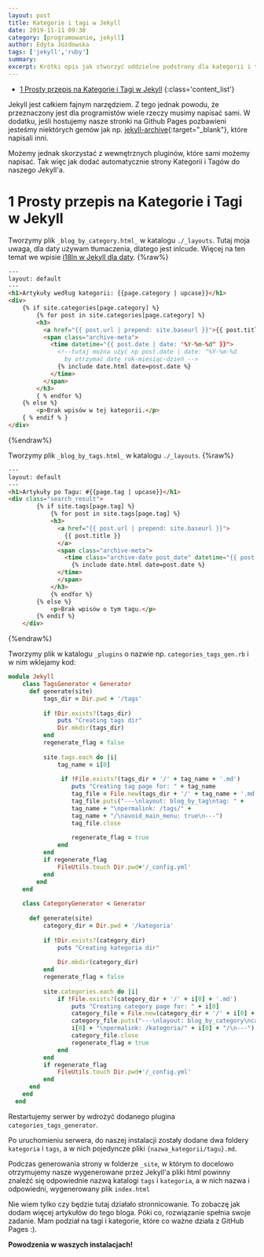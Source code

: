 ```yaml
---
layout: post
title: Kategorie i tagi w Jekyll
date: 2019-11-11 09:30
category: [programowanie, jekyll]
author: Edyta Jozdowska
tags: ['jekyll','ruby']
summary:
excerpt: Krótki opis jak stworzyć oddzielne podstrony dla kategorii i tagów w Jekyll'u. 
---
```


<!-- TOC -->

- [1 Prosty przepis na Kategorie i Tagi w Jekyll](#1-prosty-przepis-na-kategorie-i-tagi-w-jekyll)
{:class='content_list'}
<!-- /TOC -->
Jekyll jest całkiem fajnym narzędziem. Z tego jednak powodu, że przeznaczony jest dla programistów wiele rzeczy musimy napisać sami. W dodatku, jeśli hostujemy nasze stronki na Github Pages pozbawieni jesteśmy niektórych gemów jak np. [jekyll-archive](https://github.com/jekyll/jekyll-archives/){:target="_blank"}, które napisali inni.

Możemy jednak skorzystać z wewnętrznych pluginów, które sami możemy napisać. Tak więc jak dodać automatycznie strony Kategorii i Tagów do naszego Jekyll'a.

# 1 Prosty przepis na Kategorie i Tagi w Jekyll

Tworzymy plik ```_blog_by_category.html_```  w katalogu ```./_layouts```. Tutaj moja uwaga, dla daty używam tłumaczenia, dlatego jest inlcude. Więcej na ten temat we wpisie [i18ln w Jekyll dla daty](../i18ln-w-Jekyll-dla-daty). 
{%raw%}
```html
---
layout: default
---
<h1>Artykuły według kategorii: {{page.category | upcase}}</h1>
<div>
    {% if site.categories[page.category] %}
        {% for post in site.categories[page.category] %}
        <h3>
          <a href="{{ post.url | prepend: site.baseurl }}">{{ post.title }}</a> 
          <span class="archive-meta">
            <time datetime="{{ post.date | date: "%Y-%m-%d" }}">
              <!--tutaj można użyć np post.date | date: "%Y-%m-%d 
                by otrzymać datę rok-miesiąc-dzień -->
              {% include date.html date=post.date %}
            </time>
          </span>
        </h3>
        { % endfor %}
    {% else %}
        <p>Brak wpisów w tej kategorii.</p>
    { % endif % }
</div>
```
{%endraw%}

Tworzymy plik ```_blog_by_tags.html_```  w katalogu ```./_layouts```.
{%raw%}
```html
---
layout: default
---
<h1>Artykuły po Tagu: #{{page.tag | upcase}}</h1>
<div class="search_result">
        {% if site.tags[page.tag] %}
            {% for post in site.tags[page.tag] %}
            <h3>
              <a href="{{ post.url | prepend: site.baseurl }}">
                {{ post.title }}
              </a> 
              <span class="archive-meta">
                <time class="archive-date post_date" datetime="{{ post.date | date: "%Y-%m-%d" }}">
                  {% include date.html date=post.date %}
              </time>
              </span>
            </h3>
            {% endfor %}
        {% else %}
            <p>Brak wpisów o tym tagu.</p>
        {% endif %}
    </div>
```
{%endraw%}

Tworzymy plik w katalogu ```_plugins``` o nazwie np. ```categories_tags_gen.rb```
i w nim wklejamy kod:
```rb
module Jekyll
    class TagsGenerator < Generator
      def generate(site)
          tags_dir = Dir.pwd + '/tags'
  
          if !Dir.exists?(tags_dir)
              puts "Creating tags dir"
              Dir.mkdir(tags_dir)
          end
          regenerate_flag = false
  
          site.tags.each do |i|
              tag_name = i[0]
  
               if !File.exists?(tags_dir + '/' + tag_name + '.md')
                  puts "Creating tag page for: " + tag_name
                  tag_file = File.new(tags_dir + '/' + tag_name + '.md', "w")
                  tag_file.puts("---\nlayout: blog_by_tag\ntag: " + 
                  tag_name + "\npermalink: /tags/" + 
                  tag_name + "/\navoid_main_menu: true\n---")
                  tag_file.close
  
                  regenerate_flag = true
              end
          end  
          if regenerate_flag
              FileUtils.touch Dir.pwd+'/_config.yml'
          end
        end
    end
  
    class CategoryGenerator < Generator
  
      def generate(site)
          category_dir = Dir.pwd + '/kategoria'
  
          if !Dir.exists?(category_dir)
              puts "Creating kategoria dir"
              
              Dir.mkdir(category_dir)
          end
          regenerate_flag = false
  
          site.categories.each do |i|
              if !File.exists?(category_dir + '/' + i[0] + '.md')
                  puts "Creating category page for: " + i[0]
                  category_file = File.new(category_dir + '/' + i[0] + '.md', "w")
                  category_file.puts("---\nlayout: blog_by_category\ncategory: " + 
                  i[0] + "\npermalink: /kategoria/" + i[0] + "/\n---")
                  category_file.close  
                  regenerate_flag = true
              end
          end  
          if regenerate_flag
              FileUtils.touch Dir.pwd+'/_config.yml'
          end 
      end
    end
  end
  ```

  Restartujemy serwer by wdrożyć dodanego plugina ```categories_tags_generator```. 
  
  Po uruchomieniu serwera, do naszej instalacji zostały dodane dwa foldery ```kategoria``` i ```tags```, a w nich pojedyncze pliki ```{nazwa_kategorii/tagu}.md```. 
  
  Podczas generowania strony w folderze ```_site```, w którym to docelowo otrzymujemy nasze wygenerowane przez Jekyll'a pliki html powinny znaleźć się odpowiednie nazwą katalogi ```tags``` i ```kategoria```, a w nich nazwa i odpowiedni, wygenerowany plik ```index.html```

  Nie wiem tylko czy będzie tutaj działało stronnicowanie. To zobaczę jak dodam więcej artykułów do tego bloga. Póki co, rozwiązanie spełnia swoje zadanie. Mam podział na tagi i kategorie, które co ważne działa z GitHub Pages :). 

  **Powodzenia w waszych instalacjach!**